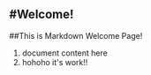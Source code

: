 #Welcome!
---------
##This is Markdown Welcome Page!

1. document content here
2. hohoho it's work!!